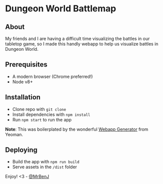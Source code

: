 Dungeon World Battlemap
=======================

## About

My friends and I are having a difficult time visualizing the battles in our tabletop game, so I made this handly webapp to help us visualize battles in Dungeon World.

## Prerequisites

* A modern browser (Chrome preferred!)
* Node v8+

## Installation

* Clone repo with `git clone`
* Install dependencies with `npm install`
* Run `npm start` to run the app

**Note**: This was boilerplated by the wonderful [Webapp Generator](https://github.com/yeoman/generator-webapp) from Yeoman.

## Deploying

* Build the app with `npm run build`
* Serve assets in the `/dist` folder

Enjoy!
<3 - [@MrBenJ](https://www.github.com/mrbenj)
